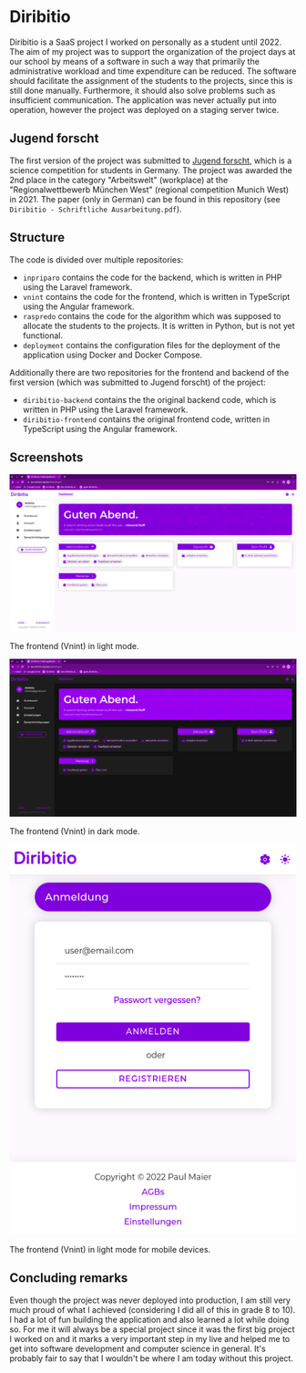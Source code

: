# Diribitio

Diribitio is a SaaS project I worked on personally as a student until 2022. The aim of my project was to support the organization of the project days at our school by means of a software in such a way that primarily the administrative workload and time expenditure can be reduced. The software should facilitate the assignment of the students to the projects, since this is still done manually. Furthermore, it should also solve problems such as insufficient communication. The application was never actually put into operation, however the project was deployed on a staging server twice.

## Jugend forscht

The first version of the project was submitted to [Jugend forscht](https://www.jugend-forscht.de/), which is a science competition for students in Germany. The project was awarded the 2nd place in the category "Arbeitswelt" (workplace) at the "Regionalwettbewerb München West" (regional competition Munich West) in 2021. The paper (only in German) can be found in this repository (see `Diribitio - Schriftliche Ausarbeitung.pdf`).

## Structure

The code is divided over multiple repositories:

- `inpriparo` contains the code for the backend, which is written in PHP using the Laravel framework.
- `vnint` contains the code for the frontend, which is written in TypeScript using the Angular framework.
- `raspredo` contains the code for the algorithm which was supposed to allocate the students to the projects. It is written in Python, but is not yet functional.
- `deployment` contains the configuration files for the deployment of the application using Docker and Docker Compose.

Additionally there are two repositories for the frontend and backend of the first version (which was submitted to Jugend forscht) of the project:

- `diribitio-backend` contains the the original backend code, which is written in PHP using the Laravel framework.
- `diribitio-frontend` contains the original frontend code, written in TypeScript using the Angular framework.

## Screenshots

![](screenshots/screenshot-22.04.202204-21_02_41-1920x1053.png)

The frontend (Vnint) in light mode.

![](screenshots/screenshot-22.04.202204-21_03_19-1920x1053.png)

The frontend (Vnint) in dark mode.

![](screenshots/screenshot-22.04.202204-21_09_35-558x760.png)

The frontend (Vnint) in light mode for mobile devices.

## Concluding remarks

Even though the project was never deployed into production, I am still very much proud of what I achieved (considering I did all of this in grade 8 to 10). I had a lot of fun building the application and also learned a lot while doing so. For me it will always be a special project since it was the first big project I worked on and it marks a very important step in my live and helped me to get into software development and computer science in general. It's probably fair to say that I wouldn't be where I am today without this project.
